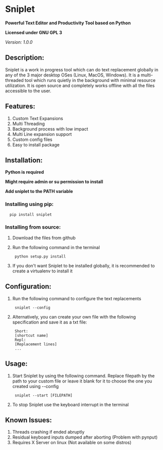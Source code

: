 # Sniplet
**Powerful Text Editor and Productivity Tool based on Python**

**Licensed under GNU GPL 3**

*Version: 1.0.0*

## Description:
Sniplet is a work in progress tool which can do text replacement globally in any of the 3 major desktop OSes 
(Linux, MacOS, Windows). It is a multi-threaded tool which runs quietly in the background with minimal resource 
utilization. It is open source and completely works offline with all the files accessible to the user.

## Features:
1. Custom Text Expansions
2. Multi Threading
3. Background process with low impact
4. Multi Line expansion support
5. Custom config files
6. Easy to install package

## Installation:
**Python is required**

**Might require admin or su permission to install**

**Add sniplet to the PATH variable**

### Installing using pip:
      pip install sniplet
### Installing from source:
1. Download the files from github
2. Run the following command in the terminal

        python setup.py install
3. If you don't want Sniplet to be installed globally, it is recommended to create a virtualenv to install it

## Configuration:
1. Run the following command to configure the text replacements
        
        sniplet --config
2. Alternatively, you can create your own file with the following specification and save it as a txt file:

        Short:
        [shortcut name]
        Repl:
        [Replacement lines]
        ...

## Usage:
1. Start Sniplet by using the following command. Replace filepath by the path to your custom file or leave it blank for 
it to choose the one you created using --config
   
        sniplet --start [FILEPATH]
2. To stop Sniplet use the keyboard interrupt in the terminal

## Known Issues:
1. Threads crashing if ended abruptly
2. Residual keyboard inputs dumped after aborting (Problem with pynput)
3. Requires X Server on linux (Not available on some distros)



